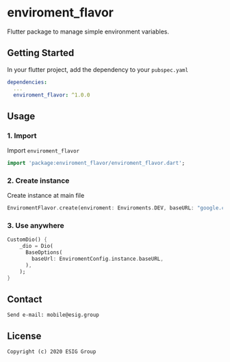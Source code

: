 # enviroment_flavor

Flutter package to manage simple environment variables.

## Getting Started

In your flutter project, add the dependency to your `pubspec.yaml`

```yaml
dependencies:
  ...
  enviroment_flavor: ^1.0.0
```

## Usage

### 1. Import

Import `enviroment_flavor`

```dart
import 'package:enviroment_flavor/enviroment_flavor.dart';
```

### 2. Create instance

Create instance at main file

```dart
EnviromentFlavor.create(enviroment: Enviroments.DEV, baseURL: "google.com");
```

### 3. Use anywhere

```dart
CustomDio() {
    _dio = Dio(
      BaseOptions(
        baseUrl: EnviromentConfig.instance.baseURL,
      ),
    );
}
```

## Contact

    Send e-mail: mobile@esig.group

## License
    Copyright (c) 2020 ESIG Group